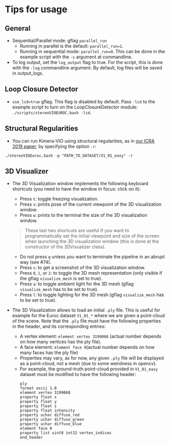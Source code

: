 # Tips for usage

## General

- Sequential/Parallel mode: gflag `parallel_run`
    - Running in parallel is the default: `parallel_run=1`.
    - Running in sequential mode: `parallel_run=0`. This can be done in the example script with the `-s` argument at commandline.
- To log output, set the `log_output` flag to true. For the script, this is done with the `-log` commandline argument. By default, log files will be saved in output_logs.

## Loop Closure Detector

- `use_lcd=true` gflag. This flag is disabled by default. Pass `-lcd` to the example script to turn on the LoopClosureDetector module: `./scripts/stereoVIOEUROC.bash -lcd`.

## Structural Regularities

  - You can run Kimera-VIO using structural regularities, as in [our ICRA 2019 paper](https://ieeexplore.ieee.org/abstract/document/8794456), by specifying the option ```-r```: 
  
  ```./stereoVIOEuroc.bash -p "PATH_TO_DATASET/V1_01_easy" -r```

## 3D Visualizer
- The 3D Visualization window implements the following keyboard shortcuts (you need to have the window in focus: click on it):
    - Press `t`: toggle freezing visualization.
    - Press `v`: prints pose of the current viewpoint of the 3D visualization window.
    - Press `w`: prints to the terminal the size of the 3D visualization window.

     > These last two shortcuts are useful if you want to programmatically set the initial viewpoint and size of the screen when launching the 3D visualization window (this is done at the constructor of the 3DVisualizer class).

    - Do not press `q` unless you want to terminate the pipeline in an abrupt way (see #74).
    - Press `s`: to get a screenshot of the 3D visualization window.
    - Press `0`, `1`, or `2`: to toggle the 3D mesh representation (only visible if the gflag `visualize_mesh` is set to true).
    - Press `a`: to toggle ambient light for the 3D mesh (gflag `visualize_mesh` has to be set to true).
    - Press `l`: to toggle lighting for the 3D mesh (gflag `visualize_mesh` has to be set to true).

- The 3D Visualization allows to load an initial `.ply` file.
This is useful for example for the Euroc dataset `V1_01_*` where we are given a point-cloud of the scene. Note that the `.ply` file must have the following properties in the header, and its corresponding entries:
  - A vertex element: `element vertex 3199068` (actual number depends on how many vertices has the ply file).
  - A face element: `element face 0`(actual number depends on how many faces has the ply file)
  - Properties may vary, as for now, any given `.ply` file will be displayed as a point-cloud, not a mesh (due to some weirdness in opencv).
  - For example, the ground-truth point-cloud provided in `V1_01_easy` dataset must be modified to have the following header:
      ```
      ply
      format ascii 1.0
      element vertex 3199068
      property float x
      property float y
      property float z
      property float intensity
      property uchar diffuse_red
      property uchar diffuse_green
      property uchar diffuse_blue
      element face 0
      property list uint8 int32 vertex_indices
      end_header
      ```
